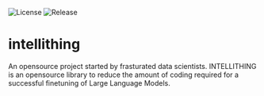![License](https://img.shields.io/github/license/Saeidjamali/intellithing)
![Release](https://img.shields.io/github/v/release/Saeidjamali/intellithing?label=release)



# intellithing

An opensource project started by frasturated data scientists. INTELLITHING is an opensource library to reduce the amount of coding required for a successful finetuning of Large Language Models. 
